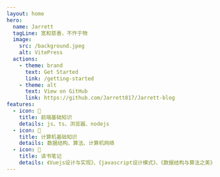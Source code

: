 ```yaml
---
layout: home
hero:
  name: Jarrett
  tagLine: 宽和慈善，不忤于物
  image:
    src: /background.jpeg
    alt: VitePress
  actions:
    - theme: brand
      text: Get Started
      link: /getting-started
    - theme: alt
      text: View on GitHub
      link: https://github.com/Jarrett817/Jarrett-blog
features:
  - icon: 🌿
    title: 前端基础知识
    details: js、ts、浏览器、nodejs
  - icon: 🌱
    title: 计算机基础知识
    details: 数据结构、算法、计算机网络
  - icon: 🌴
    title: 读书笔记
    details: 《Vuejs设计与实现》、《javascript设计模式》、《数据结构与算法之美》
---
```

